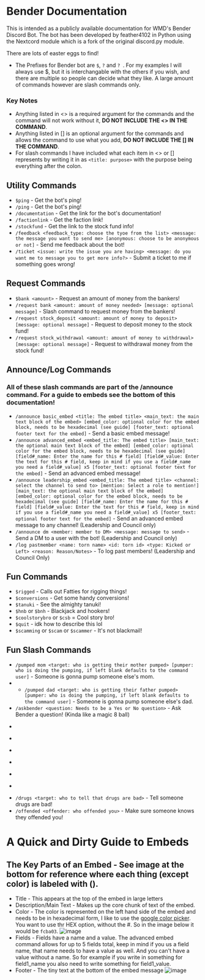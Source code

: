 # Bender Documentation
This is intended as a publicly available documentation for WMD's Bender Discord Bot. 
The bot has been developed by feather4102 in Python using the Nextcord module which is a fork of the original discord.py module.  

There are lots of easter eggs to find!

* The Prefixes for Bender bot are ```$```, ```?``` and ```? ```. For my examples I will always use \$, but it is interchangable with the others if you wish, and there are multiple so people can decide what they like. A large amount of commands however are slash commands only. 

### Key Notes
* Anything listed in \<> is a required argument for the commands and the command will not work without it, __DO NOT INCLUDE THE \<> IN THE COMMAND__.
* Anything listed in \[] is an optional argument for the commands and allows the command to use what you add, __DO NOT INCLUDE THE \[] IN THE COMMAND__.
* For slash commands I have included what each item in <> or [] represents by writing it in as ```<title: purpose>``` with the purpose being everything after the colon. 


## Utility Commands 
* ```$ping``` - Get the bot's ping!
* ```/ping``` - Get the bot's ping!
* ```/documentation``` - Get the link for the bot's documentation!
* ```/factionlink``` - Get the faction link!
* ```/stockfund``` - Get the link to the stock fund info!
* ```/feedback <feedback_type: choose the tyoe from the list> <message: the message you want to send me> [anonymous: choose to be anonymous or not]``` - Send me feedback about the bot!
* ```/ticket <issue: write the issue you are having> <message: do you want me to message you to get more info?>``` - Submit a ticket to me if something goes wrong!

## Request Commands
* ```$bank <amount>``` - Request an amount of money from the bankers!
* ```/request bank <amount: amount of money needed> [message: optional message]``` - Slash command to request money from the bankers!
* ```/request stock_deposit <amount: amount of money to deposit>  [message: optional message]``` - Request to deposit money to the stock fund!
* ```/request stock_withdrawal <amount: amount of money to withdrawal>  [message: optional message]``` - Request to withdrawal money from the stock fund!

## Announce/Log Commands 
### All of these slash commands are part of the /announce command. For a guide to embeds see the bottom of this documentation!
* ```/announce basic_embed <title: The embed title> <main_text: the main text block of the embed> [embed_color: optional color for the embed block, needs to be hexadecimal (see guide] [footer_text: optional footer text for the embed]``` - Send a basic embed message!
* ```/announce advanced_embed <embed_title: The embed title> [main_text: the optional main text block of the embed] [embed_color: optional color for the embed block, needs to be hexadecimal (see guide] [field#_name: Enter the name for this # field] [field#_value: Enter the text for this # field, keep in mind if you use a field#_name you need a field#_value] x5 [footer_text: optional footer text for the embed]``` - Send an advanced embed message!
* ```/announce leadership_embed <embed_title: The embed title> <channel: select the channel to send to> [mention: Select a role to mention!] [main_text: the optional main text block of the embed] [embed_color: optional color for the embed block, needs to be hexadecimal (see guide] [field#_name: Enter the name for this # field] [field#_value: Enter the text for this # field, keep in mind if you use a field#_name you need a field#_value] x5 [footer_text: optional footer text for the embed]``` - Send an advanced embed message to any channel! (Leadership and Council only)
* ```/announce dm <member: member to DM> <message: message to send>``` - Send a DM to a user with the bot! (Leadership and Council only)
* ```/log pastmember <name: torn name> <id: torn id> <type: Kicked or Left> <reason: Reason/Notes>``` - To log past members! (Leadership and Council Only)

## Fun Commands
* ```$rigged``` - Calls out Fatties for rigging things!
* ```$conversions``` - Get some handy conversions!
* ```$tanuki``` - See the almighty tanuki!
* ```$hnb``` or ```$bnh``` - Blackjack and hookers!
* ```$coolstorybro``` or ```$csb``` = Cool story bro!
* ```$quit``` - idk how to describe this lol 
* ```$scamming``` or ```$scam``` or ```$scammer``` - It's not blackmail!

## Fun Slash Commands
* ```/pumped mom <target: who is getting their mother pumped> [pumper: who is doing the pumping, if left blank defaults to the command user]``` - Someone is gonna pump someone else's mom. 
* * ```/pumped dad <target: who is getting their father pumped> [pumper: who is doing the pumping, if left blank defaults to the command user]``` - Someone is gonna pump someone else's dad. 
* ```/askbender <question: Needs to be a Yes or No question>``` - Ask Bender a question! (Kinda like a magic 8 ball)
* ```/attack punch <target: who to attack> [attacker: who is attacking, if left blank defaults to the command user] - Punch someone!
* ```/attack rko <target: who to attack> [attacker: who is attacking, if left blank defaults to the command user] - RKO!
* ```/attack kick <target: who to attack> [attacker: who is attacking, if left blank defaults to the command user] - Kick someone!
* ```/attack scm <target: who to attack> [attacker: who is attacking, if left blank defaults to the command user] - Give someone sweet chin music!
* ```/attack truckerbomb <target: who to attack> [attacker: who is attacking, if left blank defaults to the command user] - Throw a truckerbomb at someone!
* ```/attack superkick <target: who to attack> [attacker: who is attacking, if left blank defaults to the command user] - Superkick someone!
* ```/drugs <target: who to tell that drugs are bad>``` - Tell someone drugs are bad!
* ```/offended <offender: who offended you>``` - Make sure someone knows they offended you!

# A Quick and Dirty Guide to Embeds
## The Key Parts of an Embed - See image at the bottom for reference where each thing (except color) is labeled with (). 
* Title - This appears at the top of the embed in large letters
* Description/Main Text - Makes up the core chunk of text of the embed. 
* Color - The color is represented on the left hand side of the embed and needs to be in hexadecimal form, I like to use the [google color picker](https://www.google.com/search?q=color+picker&oq=color+picker&aqs=chrome.0.69i59j0i20i263i512j0i433i512j0i131i433i512j0i512j0i433i512l3j0i131i433i512.2226j0j9&sourceid=chrome&ie=UTF-8). You want to use thr HEX option, without the #. So in the image below it would be ```fcba03```.
![image](https://user-images.githubusercontent.com/70727679/196340449-77fc5d4b-e22f-4656-bd9b-840c82c829c8.png)
* Fields - Fields have a name and a value. The advanced embed command allows for up to 5 fields total, keep in mind if you us a field name, that name needs to have a value as well. And you can't have a value without a name. So for example if you write in something for field1_name you also need to write something for field1_value. 
* Footer - The tiny text at the bottom of the embed message
![image](https://user-images.githubusercontent.com/70727679/196341467-434dff5f-36b5-4b9c-ae12-4b1b3b26651f.png)

